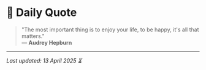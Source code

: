 # 📜 Daily Quote

> "The most important thing is to enjoy your life, to be happy, it's all that matters."  
> — **Audrey Hepburn**

---

_Last updated: 13 April 2025 ⏳_
